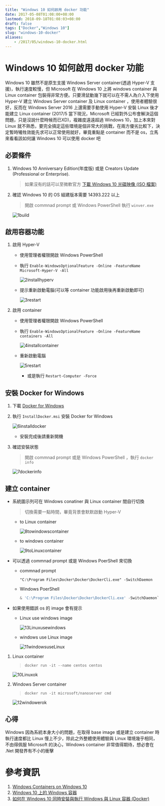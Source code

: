 ```yaml
---
title: "Windows 10 如何啟用 docker 功能"
date: 2017-05-08T01:08:00+08:00
lastmod: 2018-09-18T01:08:03+08:00
draft: false
tags: ["Docker","Windows 10"]
slug: "windows-10-docker"
aliases:
    - /2017/05/windows-10-docker.html
---
```

# Windows 10 如何啟用 docker 功能
Windows 10 雖然不是原生支援 Windows Server container(透過 Hyper-V 支援)，執行速度較慢，但 Microsoft 在 Windows 10 上將 windows container 與 Linux container 包裝得非常方便。只要滑鼠動幾下就可以在不需人為介入下使用 Hyper-V 建立 Windows Server container 及 Linux container ，使用者體驗很好，反而在 Windows Server 2016 上還需要手動使用 Hyper-V 安裝 Linux 後才能建立 Linux container (2017/5 當下現況，Microsoft 已經對外公布會解決這個問題，只是沒說什麼時候而已XD)，複雜度遠遠超過 Windows 10，加上本來對 Linux 就不熟悉，要完全搞定這些環境是個非常大的挑戰，在兩方優劣比較下，決定暫時犧牲效能先求可以正常使用就好，畢竟重點是 container 而不是 os，立馬來看看該如何讓 Windows 10 可以使用 docker 吧

## 必要條件

1.  Windows 10 Anniversary Edition(年度版) 或是 Creators Update (Professional or Enterprise).

    > 如果沒有的話可以至微軟官方 [下載 Windows 10 光碟映像 (ISO 檔案)](https://www.microsoft.com/zh-tw/software-download/windows10ISO)

2. 確認 Windows 10 的 OS 組建版本需要 14393.222 以上

    > 開啟 commnad prompt 或 Windows PowerShell 執行 `winver.exe`

    ![1build](https://cloud.githubusercontent.com/assets/3851540/25774324/92e2ce90-32bf-11e7-8776-7640da31c656.png)

## 啟用容器功能

1.  啟用 Hyper-V
    *   使用管理者權限開啟 Windows PowerShell
    *   執行 `Enable-WindowsOptionalFeature -Online -FeatureName Microsoft-Hyper-V -All`

        ![2installhyperv](https://cloud.githubusercontent.com/assets/3851540/25774326/930fb6d0-32bf-11e7-8b53-08b1e5f6b087.png)

    *   提示重新啟動電腦(可以等 container 功能啟用後再重新啟動即可)

        ![3restart](https://cloud.githubusercontent.com/assets/3851540/25774325/930f7e68-32bf-11e7-835f-99f984063e1d.png)

2.  啟用 container
    *   使用管理者權限開啟 Windows PowerShell
    *   執行 `Enable-WindowsOptionalFeature -Online -FeatureName containers -All`

        ![4installcontainer](https://cloud.githubusercontent.com/assets/3851540/25774327/931203ae-32bf-11e7-9015-be888e1bb063.png)

    *   重新啟動電腦

        ![5restart](https://cloud.githubusercontent.com/assets/3851540/25774329/93377206-32bf-11e7-9da7-d4259bbde6a5.png)

        *   或是執行 `Restart-Computer -Force`

## 安裝 Docker for Windows

1. 下載 [Docker for Windows](https://download.docker.com/win/stable/InstallDocker.msi)

2. 執行 `InstallDocker.msi` 安裝 Docker for Windows

    ![6installdocker](https://cloud.githubusercontent.com/assets/3851540/25774331/9337c47c-32bf-11e7-8f3c-6f687b1d3114.png)

    *   安裝完成後請重新開機

3.  確認安裝狀態

    > 開啟 commnad prompt 或是 Windows PowerShell ，執行 `docker info`

    ![7dockerinfo](https://cloud.githubusercontent.com/assets/3851540/25774328/93371310-32bf-11e7-940f-a9ea4d94eedf.png)

## 建立 container

*  系統圖示列可在 Windows conatiner 與 Linux container 間自行切換

    > 切換需要一點時間，畢竟背景會默默啟動 Hyper-V

    *   to Linux container


        ![8towindowscontainer](https://cloud.githubusercontent.com/assets/3851540/25774332/9339bc00-32bf-11e7-9412-6335c6eed595.png)

    *   to windows container

        ![9toLinuxcontainer](https://cloud.githubusercontent.com/assets/3851540/25774330/93378304-32bf-11e7-8866-b82514a61a11.png)

*  可以透過 commnad prompt 或是 Windows PoerShell 來切換

    *   commnad prompt

        ```
        "C:\Program Files\Docker\Docker\DockerCli.exe" -SwitchDaemon
        ```

    *   Windows PoerShell

        ```ps1
        & 'C:\Program Files\Docker\Docker\DockerCli.exe' -SwitchDaemon`
        ```
        
* 如果使用錯誤 os 的 image 會有提示

    *   Linux use windows image

        ![13Linuxusewindows](https://cloud.githubusercontent.com/assets/3851540/25774323/92e1f9f2-32bf-11e7-95be-b6532dcba590.png)

    *   windows use Linux image

        ![11windowsuseLinux](https://cloud.githubusercontent.com/assets/3851540/25774334/9360b4b8-32bf-11e7-8a1d-cf11303d0e6c.png)

1. Linux container

    > `docker run -it --name centos centos`

    ![10Linuxok](https://cloud.githubusercontent.com/assets/3851540/25774333/933a440e-32bf-11e7-8b85-8fee469b0c64.png)

2.  Windows Server container

    > `docker run -it microsoft/nanoserver cmd`

    ![12windowerok](https://cloud.githubusercontent.com/assets/3851540/25774335/9362c42e-32bf-11e7-8a03-8cb4f7f109ad.png)

## 心得

Windows 因為系統本身大小的問題，在取得 base image 或是建立 container 時執行速度都比 Linux 慢上不少，除此之外整體使用體驗與 Linux 環境幾乎相同，不由得佩服 Microsoft 的決心，Windows container 非常值得期待，想必會在 .Net 開發界有不小的衝擊

# 參考資訊
1.  [Windows Containers on Windows 10](https://docs.microsoft.com/en-us/virtualization/windowscontainers/quick-start/quick-start-windows-10?WT.mc_id=DOP-MVP-5002594)
2.  [Windows 10 上的 Windows 容器](https://docs.microsoft.com/zh-tw/virtualization/windowscontainers/quick-start/quick-start-windows-10?WT.mc_id=DOP-MVP-5002594)
3.  [如何在 Windows 10 同時安裝與執行 Windows 與 Linux 容器 (Docker)](http://blog.miniasp.com/post/2016/11/22/Run-Linux-and-Windows-Containers-on-Windows-10.aspx)
